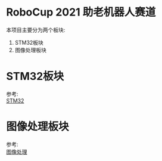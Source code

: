 # RoboCup 2021 助老机器人赛道
本项目主要分为两个板块:  
1. STM32板块
2. 图像处理板块

# STM32板块
参考:  
[STM32](./STM32/Readme.md)  

# 图像处理板块
参考:  
[图像处理](./ImageProcessing/Readme.md)  
